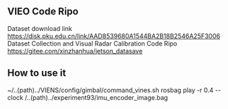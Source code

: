 ## VIEO Code Ripo

Dataset download link https://disk.pku.edu.cn/link/AAD8539680A1544BA2B18B2546A25F3006
Dataset Collection and Visual Radar Calibration Code Ripo https://gitee.com/xinzhanhua/jetson_datasave

## How to use it
~/..(path)../VIENS/config/gimbal/command_vines.sh
rosbag play -r 0.4 --clock /..(path)../experiment93/imu_encoder_image.bag
